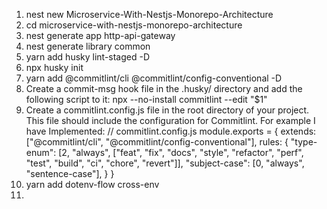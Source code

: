 1) nest new Microservice-With-Nestjs-Monorepo-Architecture
2) cd microservice-with-nestjs-monorepo-architecture
3) nest generate app http-api-gateway       
4) nest generate library common   
5)    yarn add  husky lint-staged -D
6) npx husky init
7) yarn add @commitlint/cli @commitlint/config-conventional -D
8) Create a commit-msg hook file in the .husky/ directory and add the following script to it:
npx --no-install commitlint --edit "$1"
9) Create a commitlint.config.js file in the root directory of your project. This file should include the configuration for Commitlint. For example I have Implemented:
// commitlint.config.js
module.exports = {
 extends: ["@commitlint/cli", "@commitlint/config-conventional"],
   rules: {
     "type-enum": [2, "always", ["feat", "fix", "docs", "style", "refactor", "perf", "test", "build", "ci", "chore", "revert"]],
     "subject-case": [0, "always", "sentence-case"],
   }
 }
10) yarn add dotenv-flow cross-env
11)
